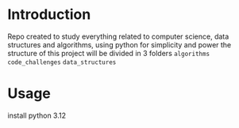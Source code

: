 # Introduction

Repo created to study everything related to computer science, data structures and algorithms, using python for simplicity and power the structure of this project will be divided in 3 folders `algorithms` `code_challenges` `data_structures`

# Usage

install python 3.12
